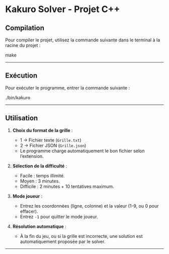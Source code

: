 # Kakuro Solver - Projet C++


## Compilation
Pour compiler le projet, utilisez la commande suivante dans le terminal à la racine du projet :


make


---

## Exécution
Pour exécuter le programme, entrer la commande suivante :

./bin/kakuro

---


## Utilisation

1. **Choix du format de la grille** :
   - 1 → Fichier texte (`Grille.txt`)
   - 2 → Fichier JSON (`Grille.json`)
   - Le programme charge automatiquement le bon fichier selon l’extension.

2. **Sélection de la difficulté** :
   - Facile : temps illimité.
   - Moyen : 3 minutes.
   - Difficile : 2 minutes + 10 tentatives maximum.

3. **Mode joueur** :
   - Entrez les coordonnées (ligne, colonne) et la valeur (1-9, ou 0 pour effacer).
   - Entrez `-1` pour quitter le mode joueur.

4. **Résolution automatique** :
   - À la fin du jeu, ou si la grille est incorrecte, une solution est automatiquement proposée par le solver.

---



